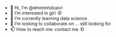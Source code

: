 - 👋 Hi, I’m @dmminhdzaivl
- 👀 I’m interested in girl :Đ
- 🌱 I’m currently learning data science  
- 💞️ I’m looking to collaborate on ... still looking for
- 📫 How to reach me: contact me :Đ

<!---
dmminhdzaivl/dmminhdzaivl is a ✨ special ✨ repository because its `README.md` (this file) appears on your GitHub profile.
You can click the Preview link to take a look at your changes.
--->
